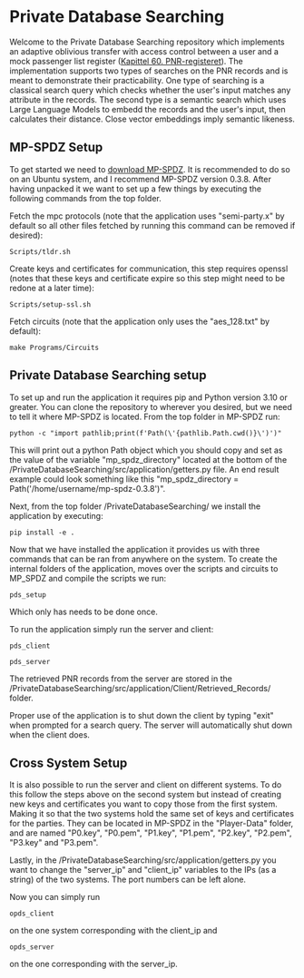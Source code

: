 # Private Database Searching

Welcome to the Private Database Searching repository which implements an adaptive oblivious transfer with access control between
a user and a mock passenger list register ([Kapittel 60. PNR-registeret](https://lovdata.no/dokument/SF/forskrift/2013-09-20-1097/kap60#kap60)). The implementation supports two types of searches on the PNR records
and is meant to demonstrate their practicability. One type of searching is a classical search query which checks 
whether the user's input matches any attribute in the records. The second type is a semantic search which uses Large Language Models 
to embedd the records and the user's input, then calculates their distance. Close vector embeddings imply semantic likeness.

## MP-SPDZ Setup

To get started we need to [download MP-SPDZ](https://github.com/data61/MP-SPDZ/releases). It is recommended to do so on an Ubuntu system, and
I recommend MP-SPDZ version 0.3.8. After having unpacked it we want to set up a few things by executing the following commands
from the top folder.

Fetch the mpc protocols (note that the application uses "semi-party.x" by default so all other files fetched by running this command can be removed if desired):
```
Scripts/tldr.sh
```

Create keys and certificates for communication, this step requires openssl (notes that these keys and certificate expire so this step might need to be redone at a later time):
```
Scripts/setup-ssl.sh
```

Fetch circuits (note that the application only uses the "aes_128.txt" by default):
```
make Programs/Circuits
```

## Private Database Searching setup

To set up and run the application it requires pip and Python version 3.10 or greater. You can clone the repository to wherever you desired,
but we need to tell it where MP-SPDZ is located. From the top folder in MP-SPDZ run:
```
python -c "import pathlib;print(f'Path(\'{pathlib.Path.cwd()}\')')"
```

This will print out a python Path object which you should copy and set as the value of the variable "mp_spdz_directory" located at the bottom of the /PrivateDatabaseSearching/src/application/getters.py
file. An end result example could look something like this "mp_spdz_directory = Path('/home/username/mp-spdz-0.3.8')".

Next, from the top folder /PrivateDatabaseSearching/ we install the application by executing:
```
pip install -e .
```

Now that we have installed the application it provides us with three commands that can be ran from anywhere on the system. To create the internal folders of the application, moves over the scripts and circuits to MP_SPDZ and compile the scripts we run:

```
pds_setup
```
Which only has needs to be done once.

To run the application simply run the server and client:
```
pds_client
```
```
pds_server
```
The retrieved PNR records from the server are stored in the /PrivateDatabaseSearching/src/application/Client/Retrieved_Records/ folder.

Proper use of the application is to shut down the client by typing "exit" when prompted for a search query. The server will automatically shut down when the client does.

## Cross System Setup

It is also possible to run the server and client on different systems. To do this follow the steps above on the second system but instead of creating 
new keys and certificates you want to copy those from the first system. Making it so that the two systems hold the same set of keys and certificates 
for the parties. They can be located in MP-SPDZ in the "Player-Data" folder, and are named "P0.key", "P0.pem", "P1.key", "P1.pem", "P2.key", "P2.pem", "P3.key" and "P3.pem".

Lastly, in the /PrivateDatabaseSearching/src/application/getters.py you want to change the "server_ip" and "client_ip" variables to the IPs (as a string) of the two systems.
The port numbers can be left alone.

Now you can simply run 
```
opds_client
```
on the one system corresponding with the client_ip 
and 
```
opds_server
```
on the one corresponding with the server_ip.
